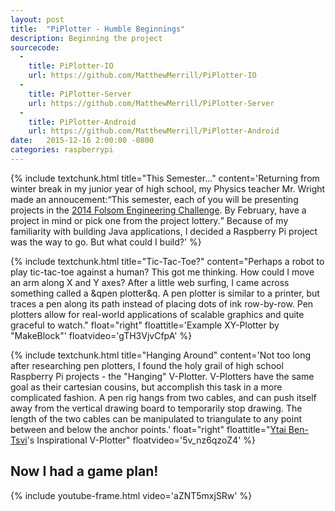 ```yaml
---
layout: post
title:  "PiPlotter - Humble Beginnings"
description: Beginning the project
sourcecode: 
  -
    title: PiPlotter-IO
    url: https://github.com/MatthewMerrill/PiPlotter-IO
  -
    title: PiPlotter-Server
    url: https://github.com/MatthewMerrill/PiPlotter-Server
  -
    title: PiPlotter-Android
    url: https://github.com/MatthewMerrill/PiPlotter-Android
date:   2015-12-16 2:00:00 -0800
categories: raspberrypi
---
```


<section id="main-content">

{% include textchunk.html title="This Semester..." content='Returning from winter break in my junior year of high school, my Physics teacher Mr. Wright made an annoucement:<q>This semester, each of you will be presenting projects in the <a href="http://www.folsomtelegraph.com/article/students-apply-skills-engineering-challenge"> 2014 Folsom Engineering Challenge</a>. By February, have a project in mind or pick one from the project lottery.</q> Because of my familiarity with building Java applications, I decided a Raspberry Pi project was the way to go. But what could I build?' %}

{% include textchunk.html title="Tic-Tac-Toe?" content="Perhaps a robot to play tic-tac-toe against a human? This got me thinking. How could I move an arm along X and Y axes? After a little web surfing, I came across something called a &qpen plotter&q. A pen plotter is similar to a printer, but traces a pen along its path instead of placing dots of ink row-by-row. Pen plotters allow for real-world applications of scalable graphics and quite graceful to watch." float="right" floattitle='Example XY-Plotter by "MakeBlock"' floatvideo='gTH3VjvCfpA' %}
	
{% include textchunk.html title="Hanging Around" content='Not too long after researching pen plotters, I found the holy grail of high school Raspberry Pi projects - the "Hanging" V-Plotter. V-Plotters have the same goal as their cartesian cousins, but accomplish this task in a more complicated fashion. A pen rig hangs from two cables, and can push itself away from the vertical drawing board to temporarily stop drawing. The length of the two cables can be manipulated to triangulate to any point between and below the anchor points.' float="right"	floattitle="<a href='http://ytai-mer.blogspot.com/'>Ytai Ben-Tsvi</a>'s Inspirational V-Plotter" floatvideo='5v_nz6qzoZ4' %}

<h2>Now I had a game plan!</h2>
{% include youtube-frame.html video='aZNT5mxjSRw' %}

</section>